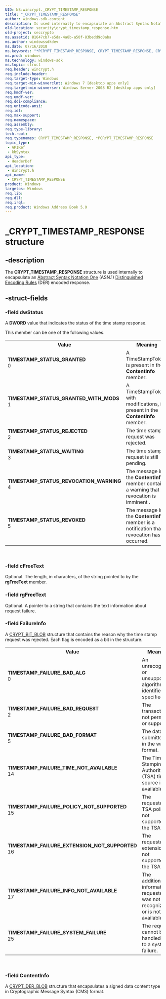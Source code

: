 ```yaml
---
UID: NS:wincrypt._CRYPT_TIMESTAMP_RESPONSE
title: "_CRYPT_TIMESTAMP_RESPONSE"
author: windows-sdk-content
description: Is used internally to encapsulate an Abstract Syntax Notation One (ASN.1) Distinguished Encoding Rules (DER) encoded response.
old-location: security\crypt_timestamp_response.htm
old-project: seccrypto
ms.assetid: 81647cb7-e5da-4a8b-a50f-83bedd9c0aba
ms.author: windowssdkdev
ms.date: 07/16/2018
ms.keywords: "*PCRYPT_TIMESTAMP_RESPONSE, CRYPT_TIMESTAMP_RESPONSE, CRYPT_TIMESTAMP_RESPONSE structure [Security], PCRYPT_TIMESTAMP_RESPONSE, PCRYPT_TIMESTAMP_RESPONSE structure pointer [Security], TIMESTAMP_FAILURE_BAD_ALG, TIMESTAMP_FAILURE_BAD_FORMAT, TIMESTAMP_FAILURE_BAD_REQUEST, TIMESTAMP_FAILURE_EXTENSION_NOT_SUPPORTED, TIMESTAMP_FAILURE_INFO_NOT_AVAILABLE, TIMESTAMP_FAILURE_POLICY_NOT_SUPPORTED, TIMESTAMP_FAILURE_SYSTEM_FAILURE, TIMESTAMP_FAILURE_TIME_NOT_AVAILABLE, TIMESTAMP_STATUS_GRANTED, TIMESTAMP_STATUS_GRANTED_WITH_MODS, TIMESTAMP_STATUS_REJECTED, TIMESTAMP_STATUS_REVOCATION_WARNING, TIMESTAMP_STATUS_REVOKED, TIMESTAMP_STATUS_WAITING, _CRYPT_TIMESTAMP_RESPONSE, security.crypt_timestamp_response, wincrypt/CRYPT_TIMESTAMP_RESPONSE, wincrypt/PCRYPT_TIMESTAMP_RESPONSE"
ms.prod: windows
ms.technology: windows-sdk
ms.topic: struct
req.header: wincrypt.h
req.include-header: 
req.target-type: Windows
req.target-min-winverclnt: Windows 7 [desktop apps only]
req.target-min-winversvr: Windows Server 2008 R2 [desktop apps only]
req.kmdf-ver: 
req.umdf-ver: 
req.ddi-compliance: 
req.unicode-ansi: 
req.idl: 
req.max-support: 
req.namespace: 
req.assembly: 
req.type-library: 
tech.root: 
req.typenames: CRYPT_TIMESTAMP_RESPONSE, *PCRYPT_TIMESTAMP_RESPONSE
topic_type:
 - APIRef
 - kbSyntax
api_type:
 - HeaderDef
api_location:
 - Wincrypt.h
api_name:
 - CRYPT_TIMESTAMP_RESPONSE
product: Windows
targetos: Windows
req.lib: 
req.dll: 
req.irql: 
req.product: Windows Address Book 5.0
---
```


# _CRYPT_TIMESTAMP_RESPONSE structure


## -description


The <b>CRYPT_TIMESTAMP_RESPONSE</b> structure is used internally to encapsulate  an <a href="https://msdn.microsoft.com/0baaa937-f635-4500-8dcd-9dbbd6f4cd02">Abstract Syntax Notation One</a> (ASN.1) <a href="https://msdn.microsoft.com/d007cbb9-b547-4dc7-bc22-b526f650f7c2">Distinguished Encoding Rules</a> (DER) encoded response.


## -struct-fields




### -field dwStatus

A <b>DWORD</b> value that indicates the status of the time stamp response.


This member can be one of the following values.



<table>
<tr>
<th>Value</th>
<th>Meaning</th>
</tr>
<tr>
<td width="40%"><a id="TIMESTAMP_STATUS_GRANTED"></a><a id="timestamp_status_granted"></a><dl>
<dt><b>TIMESTAMP_STATUS_GRANTED</b></dt>
<dt>0</dt>
</dl>
</td>
<td width="60%">
A TimeStampToken  is present in the <b>ContentInfo</b> member.


</td>
</tr>
<tr>
<td width="40%"><a id="TIMESTAMP_STATUS_GRANTED_WITH_MODS"></a><a id="timestamp_status_granted_with_mods"></a><dl>
<dt><b>TIMESTAMP_STATUS_GRANTED_WITH_MODS</b></dt>
<dt>1</dt>
</dl>
</td>
<td width="60%">
A TimeStampToken,
           with modifications, is present in the <b>ContentInfo</b> member.


</td>
</tr>
<tr>
<td width="40%"><a id="TIMESTAMP_STATUS_REJECTED"></a><a id="timestamp_status_rejected"></a><dl>
<dt><b>TIMESTAMP_STATUS_REJECTED</b></dt>
<dt>2</dt>
</dl>
</td>
<td width="60%">
The time stamp request was rejected.

</td>
</tr>
<tr>
<td width="40%"><a id="TIMESTAMP_STATUS_WAITING"></a><a id="timestamp_status_waiting"></a><dl>
<dt><b>TIMESTAMP_STATUS_WAITING</b></dt>
<dt>3</dt>
</dl>
</td>
<td width="60%">
The time stamp request is still pending.

</td>
</tr>
<tr>
<td width="40%"><a id="TIMESTAMP_STATUS_REVOCATION_WARNING"></a><a id="timestamp_status_revocation_warning"></a><dl>
<dt><b>TIMESTAMP_STATUS_REVOCATION_WARNING</b></dt>
<dt>4</dt>
</dl>
</td>
<td width="60%">
The message in the <b>ContentInfo</b> member contains a warning that a revocation is imminent
.

</td>
</tr>
<tr>
<td width="40%"><a id="TIMESTAMP_STATUS_REVOKED"></a><a id="timestamp_status_revoked"></a><dl>
<dt><b>TIMESTAMP_STATUS_REVOKED</b></dt>
<dt>5</dt>
</dl>
</td>
<td width="60%">
The message in the <b>ContentInfo</b> member is a notification that a revocation has occurred.

</td>
</tr>
</table>
 


### -field cFreeText

Optional. The length, in characters, of the string pointed to by the <b>rgFreeText</b> member.


### -field rgFreeText

Optional. A pointer to a string that contains the text information about request failure.


### -field FailureInfo

A <a href="https://msdn.microsoft.com/6f102ff3-bfff-4415-a5d8-ca2c226074b3">CRYPT_BIT_BLOB</a> structure that contains the reason why the time stamp request was rejected. Each flag is encoded as a bit in the structure.

<table>
<tr>
<th>Value</th>
<th>Meaning</th>
</tr>
<tr>
<td width="40%"><a id="TIMESTAMP_FAILURE_BAD_ALG"></a><a id="timestamp_failure_bad_alg"></a><dl>
<dt><b>TIMESTAMP_FAILURE_BAD_ALG</b></dt>
<dt>0</dt>
</dl>
</td>
<td width="60%">
An unrecognized or unsupported algorithm identifier was specified.

</td>
</tr>
<tr>
<td width="40%"><a id="TIMESTAMP_FAILURE_BAD_REQUEST"></a><a id="timestamp_failure_bad_request"></a><dl>
<dt><b>TIMESTAMP_FAILURE_BAD_REQUEST</b></dt>
<dt>2</dt>
</dl>
</td>
<td width="60%">
The transaction is not permitted or supported.

</td>
</tr>
<tr>
<td width="40%"><a id="TIMESTAMP_FAILURE_BAD_FORMAT"></a><a id="timestamp_failure_bad_format"></a><dl>
<dt><b>TIMESTAMP_FAILURE_BAD_FORMAT</b></dt>
<dt>5</dt>
</dl>
</td>
<td width="60%">
The data submitted is in the wrong format.

</td>
</tr>
<tr>
<td width="40%"><a id="TIMESTAMP_FAILURE_TIME_NOT_AVAILABLE"></a><a id="timestamp_failure_time_not_available"></a><dl>
<dt><b>TIMESTAMP_FAILURE_TIME_NOT_AVAILABLE</b></dt>
<dt>14</dt>
</dl>
</td>
<td width="60%">
The Time Stamping Authority (TSA) time source is not available.

</td>
</tr>
<tr>
<td width="40%"><a id="TIMESTAMP_FAILURE_POLICY_NOT_SUPPORTED"></a><a id="timestamp_failure_policy_not_supported"></a><dl>
<dt><b>TIMESTAMP_FAILURE_POLICY_NOT_SUPPORTED</b></dt>
<dt>15</dt>
</dl>
</td>
<td width="60%">
The requested TSA policy is not supported by the TSA.

</td>
</tr>
<tr>
<td width="40%"><a id="TIMESTAMP_FAILURE_EXTENSION_NOT_SUPPORTED"></a><a id="timestamp_failure_extension_not_supported"></a><dl>
<dt><b>TIMESTAMP_FAILURE_EXTENSION_NOT_SUPPORTED</b></dt>
<dt>16</dt>
</dl>
</td>
<td width="60%">
The requested extension is not supported by the TSA.

</td>
</tr>
<tr>
<td width="40%"><a id="TIMESTAMP_FAILURE_INFO_NOT_AVAILABLE"></a><a id="timestamp_failure_info_not_available"></a><dl>
<dt><b>TIMESTAMP_FAILURE_INFO_NOT_AVAILABLE</b></dt>
<dt>17</dt>
</dl>
</td>
<td width="60%">
The additional information requested was not recognized or is not available.

</td>
</tr>
<tr>
<td width="40%"><a id="TIMESTAMP_FAILURE_SYSTEM_FAILURE"></a><a id="timestamp_failure_system_failure"></a><dl>
<dt><b>TIMESTAMP_FAILURE_SYSTEM_FAILURE</b></dt>
<dt>25</dt>
</dl>
</td>
<td width="60%">
The request cannot be handled due to a system failure.  

</td>
</tr>
</table>
 


### -field ContentInfo

A <a href="https://msdn.microsoft.com/1c2a07b8-f702-47f3-8d4c-6ac0cbc63f0f">CRYPT_DER_BLOB</a> structure that encapsulates a signed data content type in Cryptographic Message Syntax (CMS) format.

